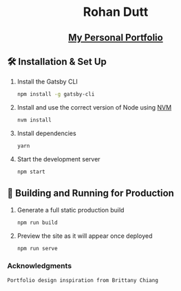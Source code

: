 <h1 align="center">
  Rohan Dutt
</h1>
<h2 align="center">
  <a href="https://duttrohan0302.github.io/portfolio/">My Personal Portfolio</a>
</h2>


## 🛠 Installation & Set Up

1. Install the Gatsby CLI

   ```sh
   npm install -g gatsby-cli
   ```

2. Install and use the correct version of Node using [NVM](https://github.com/nvm-sh/nvm)

   ```sh
   nvm install
   ```

3. Install dependencies

   ```sh
   yarn
   ```

4. Start the development server

   ```sh
   npm start
   ```

## 🚀 Building and Running for Production

1. Generate a full static production build

   ```sh
   npm run build
   ```

1. Preview the site as it will appear once deployed

   ```sh
   npm run serve
   ```

<h3>Acknowledgments</h3>

   ```sh
   Portfolio design inspiration from Brittany Chiang
   ```

